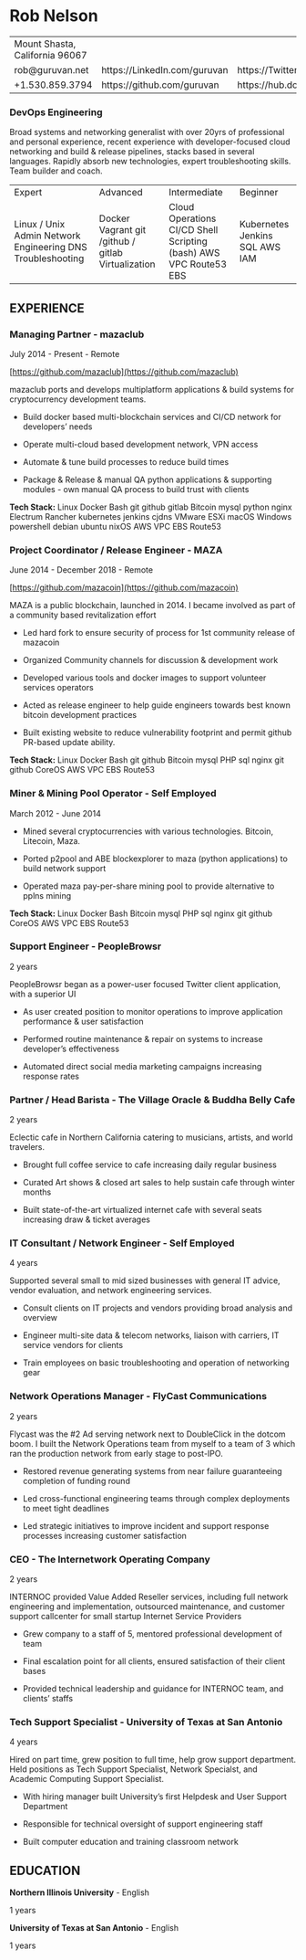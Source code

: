 # **Rob Nelson**
<table>
  <tr>
    <td>Mount Shasta, California 96067</td>
  </tr>
  <td>rob@guruvan.net</td>
  <td>
      https://LinkedIn.com/guruvan </td>
  <td>https://Twitter.com/guruvan</td>
  <tr>
  <td>+1.530.859.3794</td>
    <td>https://github.com/guruvan</td>
    <td>https://hub.docker.com/r/guruvan </td>
  </tr>
</table>

### **DevOps Engineering**

Broad systems and networking generalist with over 20yrs of professional and personal experience, recent experience with developer-focused cloud networking and build & release pipelines, stacks based in several languages.  Rapidly absorb new technologies, expert troubleshooting skills. Team builder and coach. 

<table>
  <tr>
    <td>Expert</td>
    <td>Advanced</td>
    <td>Intermediate</td>
    <td>Beginner</td>
  </tr>
  <tr>
    <td>Linux / Unix Admin
Network Engineering
DNS
Troubleshooting </td>
    <td>Docker
Vagrant
git /github / gitlab
Virtualization </td>
    <td>Cloud Operations
CI/CD
Shell Scripting (bash)
AWS VPC Route53 EBS</td>
    <td>Kubernetes
Jenkins
SQL
AWS IAM</td>
  </tr>
</table>

## **EXPERIENCE**

### **Managing Partner** - mazaclub

July 2014 - Present - Remote

[https://github.com/mazaclub](https://github.com/mazaclub) 

mazaclub ports and develops multiplatform applications & build systems for cryptocurrency development teams. 

* Build docker based multi-blockchain services  and CI/CD network for developers’ needs

* Operate multi-cloud based development network, VPN access

* Automate & tune build processes to reduce build times

* Package & Release & manual QA python applications & supporting modules - own manual QA process to build trust with clients

**Tech Stack:** Linux Docker Bash git github gitlab Bitcoin mysql python nginx Electrum Rancher kubernetes jenkins cjdns VMware ESXi macOS Windows powershell debian ubuntu nixOS  AWS VPC EBS Route53

### **Project Coordinator / Release Engineer** - MAZA

June 2014 - December 2018 - Remote

[https://github.com/mazacoin](https://github.com/mazacoin) 

MAZA is a public blockchain, launched in 2014.  I became involved as part of a community based revitalization effort

* Led hard fork to ensure security of process for 1st community release of mazacoin

* Organized Community channels for discussion & development work

* Developed various tools and docker images to support volunteer services operators 

* Acted as release engineer to help guide engineers towards best known bitcoin development practices

* Built existing website to reduce vulnerability footprint and permit github PR-based update ability.

**Tech Stack:** Linux Docker Bash git github Bitcoin mysql PHP sql nginx git github CoreOS AWS VPC EBS Route53

### **Miner & Mining Pool Operator** - Self Employed

March 2012 - June 2014

* Mined several cryptocurrencies with various technologies. Bitcoin, Litecoin, Maza. 

* Ported p2pool and ABE blockexplorer to maza (python applications) to build network support

* Operated maza pay-per-share mining pool to provide alternative to pplns mining 

**Tech Stack:** Linux Docker Bash Bitcoin mysql PHP sql nginx git github CoreOS AWS VPC EBS Route53

### **Support Engineer** - PeopleBrowsr

2 years

PeopleBrowsr began as a power-user focused Twitter client application, with a superior UI 

* As user created position to monitor operations to improve application performance & user satisfaction

* Performed routine maintenance & repair on systems to increase developer’s effectiveness

* Automated direct social media marketing campaigns increasing response rates

### **Partner / Head Barista** - The Village Oracle & Buddha Belly Cafe

2 years

Eclectic cafe in Northern California catering to musicians, artists, and world travelers. 

* Brought full coffee service to cafe increasing daily regular business

* Curated Art shows & closed art sales to help sustain cafe through winter months 

* Built state-of-the-art virtualized internet cafe with several seats increasing draw & ticket averages 

### **IT Consultant / Network Engineer** - Self Employed

4 years

Supported several small to mid sized businesses with general IT advice, vendor evaluation, and network engineering services.  

* Consult clients on IT projects and vendors providing broad analysis and overview

* Engineer  multi-site data &  telecom networks, liaison with carriers, IT service vendors for clients

* Train employees on basic troubleshooting and operation of networking gear

### **Network Operations Manager** - FlyCast Communications

2 years

Flycast was the #2 Ad serving network next to DoubleClick in the dotcom boom. I built the Network Operations team from myself to a team of 3 which ran the production network from early stage to post-IPO.  

* Restored revenue generating systems from near failure guaranteeing completion of funding round

* Led cross-functional engineering teams through complex deployments to meet tight deadlines

* Led strategic initiatives to improve incident and support response processes increasing customer satisfaction

### **CEO** - The Internetwork Operating Company

2 years

INTERNOC provided Value Added Reseller services, including full network engineering and implementation, outsourced maintenance, and customer support callcenter for small startup Internet Service Providers 

* Grew company to a staff of 5, mentored professional development of team 

* Final escalation point for all clients, ensured satisfaction of their client bases

* Provided technical leadership and guidance for INTERNOC team, and clients’ staffs

### **Tech Support Specialist** - University of Texas at San Antonio

4 years

Hired on part time, grew position to full time, help grow support department. Held positions as Tech Support Specialist, Network Specialst, and Academic Computing Support Specialist. 

* With hiring manager built University’s first Helpdesk and User Support Department

* Responsible for technical oversight of support engineering staff

* Built computer education and training classroom network 

## **EDUCATION**

**Northern Illinois University** - English

1 years

**University of Texas at San Antonio** - English

1 years

